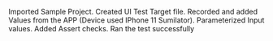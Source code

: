 Imported Sample Project.
Created UI Test Target file.
Recorded and added Values from the APP (Device used IPhone 11 Sumilator).
Parameterized Input values.
Added Assert checks.
Ran the test successfully 

